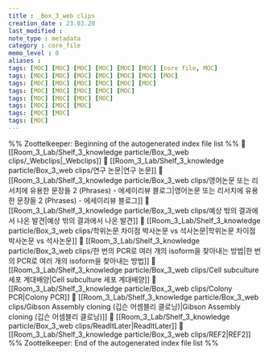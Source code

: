 ```yaml
---
title : _Box_3_web clips
creation_date : 23.03.20
last_modified :
note_type : metadata
category : core_file
memo_level : 0
aliases : 
tags: [MOC] [MOC] [MOC] [MOC] [MOC] [MOC] [core file, MOC]
tags: [MOC] [MOC] [MOC] [MOC] [MOC] [MOC] [MOC]
tags: [MOC] [MOC] [MOC] [MOC] [MOC] [MOC]
tags: [MOC] [MOC] [MOC] [MOC] [MOC]
tags: [MOC] [MOC] [MOC] [MOC]
tags: [MOC] [MOC] [MOC]
tags: [MOC] [MOC]
tags: [MOC]
---
```

%% Zoottelkeeper: Beginning of the autogenerated index file list  %%
📄 [[Room_3_Lab/Shelf_3_knowledge particle/Box_3_web clips/_Webclips|_Webclips]]
📄 [[Room_3_Lab/Shelf_3_knowledge particle/Box_3_web clips/연구 논문|연구 논문]]
📄 [[Room_3_Lab/Shelf_3_knowledge particle/Box_3_web clips/영어논문 또는 리서치에 유용한 문장들 2 (Phrases) - 에세이리뷰 블로그|영어논문 또는 리서치에 유용한 문장들 2 (Phrases) - 에세이리뷰 블로그]]
📄 [[Room_3_Lab/Shelf_3_knowledge particle/Box_3_web clips/예상 밖의 결과에서 나온 발견|예상 밖의 결과에서 나온 발견]]
📄 [[Room_3_Lab/Shelf_3_knowledge particle/Box_3_web clips/학위논문 차이점  박사논문 vs 석사논문|학위논문 차이점  박사논문 vs 석사논문]]
📄 [[Room_3_Lab/Shelf_3_knowledge particle/Box_3_web clips/한 번의 PCR로 여러 개의 isoform을 찾아내는 방법|한 번의 PCR로 여러 개의 isoform을 찾아내는 방법]]
📄 [[Room_3_Lab/Shelf_3_knowledge particle/Box_3_web clips/Cell subculture  세포 계대배양|Cell subculture  세포 계대배양]]
📄 [[Room_3_Lab/Shelf_3_knowledge particle/Box_3_web clips/Colony PCR|Colony PCR]]
📄 [[Room_3_Lab/Shelf_3_knowledge particle/Box_3_web clips/Gibson Assembly cloning (깁슨 어셈블리 클로닝)|Gibson Assembly cloning (깁슨 어셈블리 클로닝)]]
📄 [[Room_3_Lab/Shelf_3_knowledge particle/Box_3_web clips/ReadItLater|ReadItLater]]
📄 [[Room_3_Lab/Shelf_3_knowledge particle/Box_3_web clips/REF2|REF2]]
%% Zoottelkeeper: End of the autogenerated index file list  %%

